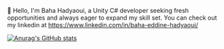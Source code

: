 👋 Hello, I'm Baha Hadyaoui, a Unity C# developer seeking fresh opportunities and always eager to expand my skill set. You can check out my linkedin at https://www.linkedin.com/in/baha-eddine-hadyaoui/

[![Anurag's GitHub stats](https://github-readme-stats.vercel.app/api?username=eckual)](https://github.com/anuraghazra/github-readme-stats)
